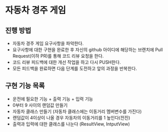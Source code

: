 # 자동차 경주 게임
## 진행 방법
* 자동차 경주 게임 요구사항을 파악한다.
* 요구사항에 대한 구현을 완료한 후 자신의 github 아이디에 해당하는 브랜치에 Pull Request(이하 PR)를 통해 코드 리뷰 요청을 한다.
* 코드 리뷰 피드백에 대한 개선 작업을 하고 다시 PUSH한다.
* 모든 피드백을 완료하면 다음 단계를 도전하고 앞의 과정을 반복한다.

## 구현 기능 목록
* 운전에 필요한 기능 + 출력 기능 + 입력 기능
* 0부터 9 사이의 랜덤값 만들기
* 자동차 클래스 만들기 (자동차 클래스에는 이동거리 멤버변수를 가진다)
* 랜덤값이 4이상이 나올 경우 자동차의 이동거리를 1 높인다(전진)
* 출력과 입력에 대한 클래스를 나눈다 (ResultView, IntputView)